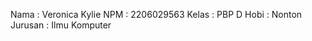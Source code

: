 Nama    : Veronica Kylie
NPM     : 2206029563
Kelas   : PBP D
Hobi    : Nonton
Jurusan : Ilmu Komputer